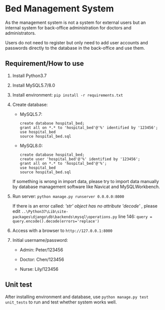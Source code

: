# Bed Management System
As the management system is not a system for external users but an internal system for back-office administration for doctors and administrators. 

Users do not need to register but only need to add user accounts and passwords directly to the database in the back-office and use them.

## Requirement/How to use

1. Install Python3.7

2. Install MySQL5.7/8.0

3. Install environment: `pip install -r requirements.txt`

4. Create database: 

   * MySQL5.7:

     ```
     create database hospital_bed;
     grant all on *.* to 'hospital_bed'@'%' identified by '123456';
     use hospital_bed
     source hospital_bed.sql
     ```

   * MySQL8.0:

     ```
     create database hospital_bed;
     create user 'hospital_bed'@'%' identified by '123456';
     grant all on *.* to 'hospital_bed'@'%';
     use hospital_bed
     source hospital_bed.sql
     ```

   If something is wrong in import data, please try to import data manually by database management software like Navicat and MySQLWorkbench.

5. Run server: `python manage.py runserver 0.0.0.0:8000`

   If there is an error called: *'str' object has no attribute 'decode'* , please edit `..\Python37\Lib\site-packages\django\db\backends\mysql\operations.py` line 146: `query = query.encode().decode(errors='replace')`

6. Access with a browser to `http://127.0.0.1:8000`

7. Initial username/password: 

   * Admin: Peter/123456

   * Doctor: Chen/123456
   * Nurse: Lily/123456

## Unit test

After installing environment and database, use `python manage.py test unit_tests` to run and test whether system works well.